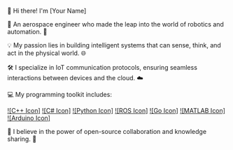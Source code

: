 👋 Hi there! I'm [Your Name]

🚀 An aerospace engineer who made the leap into the world of robotics and automation. 🤖

💡 My passion lies in building intelligent systems that can sense, think, and act in the physical world. 🌐

🛠️ I specialize in IoT communication protocols, ensuring seamless interactions between devices and the cloud. ☁️

💻 My programming toolkit includes:

[![C++ Icon]](link-to-cpp-icon) [![C# Icon]](link-to-c#-icon) [![Python Icon]](link-to-python-icon)
[![ROS Icon]](link-to-ros-icon) [![Go Icon]](link-to-go-icon) [![MATLAB Icon]](link-to-matlab-icon)
[![Arduino Icon]](link-to-arduino-icon)

🔧 I believe in the power of open-source collaboration and knowledge sharing.  🤝
